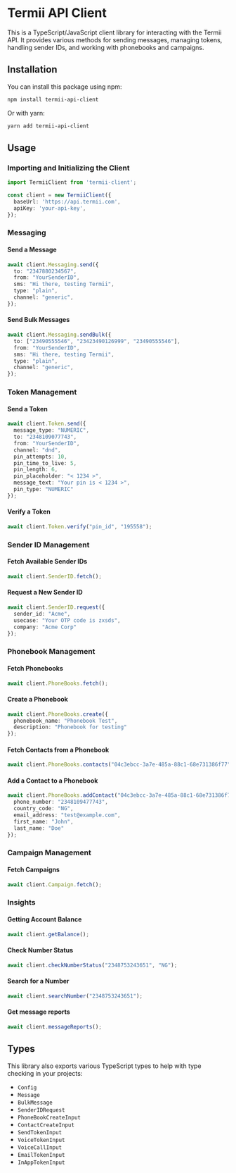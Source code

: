 # Termii API Client

This is a TypeScript/JavaScript client library for interacting with the Termii API. It provides various methods for sending messages, managing tokens, handling sender IDs, and working with phonebooks and campaigns.

## Installation

You can install this package using npm:

```bash
npm install termii-api-client
```

Or with yarn:

```bash
yarn add termii-api-client
```

## Usage

### Importing and Initializing the Client

```typescript
import TermiiClient from 'termii-client';

const client = new TermiiClient({
  baseUrl: 'https://api.termii.com',
  apiKey: 'your-api-key',
});

```

### Messaging

#### Send a Message

```typescript
await client.Messaging.send({
  to: "2347880234567",
  from: "YourSenderID",
  sms: "Hi there, testing Termii",
  type: "plain",
  channel: "generic",
});
```

#### Send Bulk Messages

```typescript
await client.Messaging.sendBulk({
  to: ["23490555546", "23423490126999", "23490555546"],
  from: "YourSenderID",
  sms: "Hi there, testing Termii",
  type: "plain",
  channel: "generic",
});
```

### Token Management

#### Send a Token

```typescript
await client.Token.send({
  message_type: "NUMERIC",
  to: "2348109077743",
  from: "YourSenderID",
  channel: "dnd",
  pin_attempts: 10,
  pin_time_to_live: 5,
  pin_length: 6,
  pin_placeholder: "< 1234 >",
  message_text: "Your pin is < 1234 >",
  pin_type: "NUMERIC"
});
```

#### Verify a Token

```typescript
await client.Token.verify("pin_id", "195558");
```

### Sender ID Management

#### Fetch Available Sender IDs

```typescript
await client.SenderID.fetch();
```

#### Request a New Sender ID

```typescript
await client.SenderID.request({
  sender_id: "Acme",
  usecase: "Your OTP code is zxsds",
  company: "Acme Corp"
});
```

### Phonebook Management

#### Fetch Phonebooks

```typescript
await client.PhoneBooks.fetch();
```

#### Create a Phonebook

```typescript
await client.PhoneBooks.create({
  phonebook_name: "Phonebook Test",
  description: "Phonebook for testing"
});
```

#### Fetch Contacts from a Phonebook

```typescript
await client.PhoneBooks.contacts("04c3ebcc-3a7e-485a-88c1-68e731386f77");
```

#### Add a Contact to a Phonebook

```typescript
await client.PhoneBooks.addContact("04c3ebcc-3a7e-485a-88c1-68e731386f77", {
  phone_number: "2348109477743",
  country_code: "NG",
  email_address: "test@example.com",
  first_name: "John",
  last_name: "Doe"
});
```

### Campaign Management

#### Fetch Campaigns

```typescript
await client.Campaign.fetch();
```

### Insights

#### Getting Account Balance

```typescript
await client.getBalance();
```

#### Check Number Status

```typescript
await client.checkNumberStatus("2348753243651", "NG");
```

#### Search for a Number

```typescript
await client.searchNumber("2348753243651");
```

#### Get message reports

```typescript
await client.messageReports();
```

## Types

This library also exports various TypeScript types to help with type checking in your projects:

- `Config`
- `Message`
- `BulkMessage`
- `SenderIDRequest`
- `PhoneBookCreateInput`
- `ContactCreateInput`
- `SendTokenInput`
- `VoiceTokenInput`
- `VoiceCallInput`
- `EmailTokenInput`
- `InAppTokenInput`
